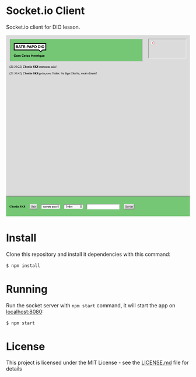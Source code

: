 # Socket.io Client 
Socket.io client for DIO lesson.

![screenshot](screenshot.png?raw=true "screenshot")

# Install
Clone this repository and install it dependencies with this command:
```sh
$ npm install
```

# Running
Run the socket server with `npm start` command, it will start the app on [localhost:8080](http://localhost:8080):
```sh
$ npm start
```

# License
This project is licensed under the MIT License - see the [LICENSE.md](LICENSE.md) file for details
